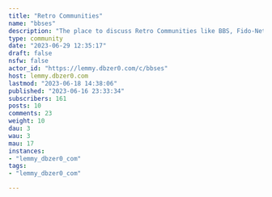```yaml
---
title: "Retro Communities" 
name: "bbses"
description: "The place to discuss Retro Communities like BBS, Fido-Net, Metrolink, Doors games and old forums/technology and even ANSI art. “Retro Communities” is not just about old technologies, it’s also about the “feel” of those older communities. Text walls are allowed, asking questions is encouraged. Making a mistake is not a tragedy. You are welcome here! [BBS Corner](https://bbscorner.com/bbs-sysops-zone/bbs-sysops-faq/) [FidoNet Wiki](https://en.wikipedia.org/wiki/FidoNet#) [BBS Guide](https://www.telnetbbsguide.com/) [Tradewars 2002](http://www.tradewars.com/default.html) [ANSI Art Wiki](https://en.wikipedia.org/wiki/ANSI_art) [BBS Documentary](https://archive.org/details/BBS.The.Documentary/BBS.The.Documentary.ep1.avi)"
type: community
date: "2023-06-29 12:35:17"
draft: false
nsfw: false
actor_id: "https://lemmy.dbzer0.com/c/bbses"
host: lemmy.dbzer0.com
lastmod: "2023-06-18 14:38:06"
published: "2023-06-16 23:33:34"
subscribers: 161
posts: 10
comments: 23
weight: 10
dau: 3
wau: 3
mau: 17
instances:
- "lemmy_dbzer0_com"
tags: 
- "lemmy_dbzer0_com"

---
```

